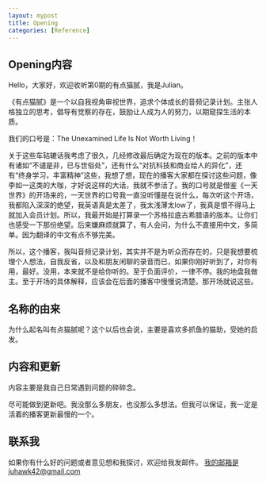 ```yaml
---
layout: mypost
title: Opening
categories: [Reference]
---
```


## Opening内容

Hello，大家好，欢迎收听第0期的有点猫腻，我是Julian。

《有点猫腻》是一个以自我视角审视世界，追求个体成长的音频记录计划。主张人格独立的思考，倡导有觉察的存在，鼓励让人成为人的努力，以期窥探生活的本质。

我们的口号是：The Unexamined Life Is Not Worth Living！

关于这些车轱辘话我考虑了很久，几经修改最后确定为现在的版本。之前的版本中有诸如“不谴是非，已与世俗处”，还有什么“对抗科技和商业给人的异化”，还有“终身学习，丰富精神”这些，我想了想，现在的播客大家都在探讨这些问题，像李如一这类的大咖，才好说这样的大话，我就不参活了。我的口号就是借鉴《一天世界》的开场来的，一天世界的口号我一直没听懂是在说什么，每次听这个开场，我都陷入深深的绝望，我英语真是太差了，我太浅薄太low了，我真是恨不得马上就加入会员计划。所以，我最开始是打算录一个苏格拉底古希腊语的版本。让你们也感受一下那份绝望。后来嫌麻烦就算了，有人会问，为什么不直接用中文，多简单。因为翻译的中文有点不够完美。

所以，这个播客，我叫音频记录计划，其实并不是为听众而存在的，只是我想要梳理个人想法，自我反省，以及和朋友闲聊的录音而已，如果你刚好听到了，对你有用，最好。没用，本来就不是给你听的。至于负面评价，一律不停。我的地盘我做主。至于开场的具体解释，应该会在后面的播客中慢慢说清楚。那开场就说这些。

## 名称的由来

为什么起名叫有点猫腻呢？这个以后也会说，主要是喜欢多抓鱼的猫助，受她的启发。

## 内容和更新

内容主要是我自己日常遇到问题的碎碎念。

尽可能做到更新吧。我没那么多朋友，也没那么多想法。但我可以保证，我一定是活着的播客更新最慢的一个。

## 联系我

如果你有什么好的问题或者意见想和我探讨，欢迎给我发邮件。
我的邮箱是juhawk42@gmail.com
